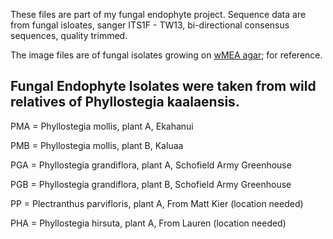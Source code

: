 These files are part of my fungal endophyte project.  Sequence data are from fungal isloates, sanger ITS1F - TW13, bi-directional consensus sequences, quality trimmed.

The image files are of fungal isolates growing on [wMEA agar](https://raw.githubusercontent.com/gzahn/Protocols/master/media_recipes_gz.txt); for reference.

**Fungal Endophyte Isolates were taken from wild relatives of Phyllostegia kaalaensis.**
--------
PMA = Phyllostegia mollis, plant A, Ekahanui


PMB = Phyllostegia mollis, plant B, Kaluaa


PGA = Phyllostegia grandiflora, plant A, Schofield Army Greenhouse


PGB = Phyllostegia grandiflora, plant B, Schofield Army Greenhouse


PP = Plectranthus parvifloris, plant A, From Matt Kier (location needed)


PHA = Phyllostegia hirsuta, plant A, From Lauren (location needed)




